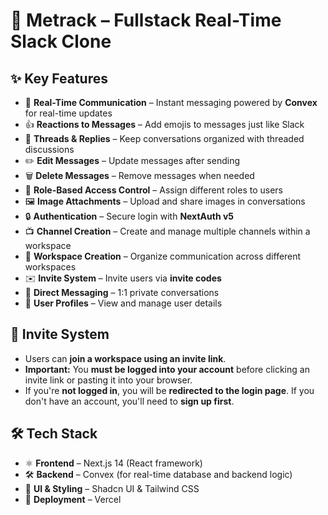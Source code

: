 # 🚀 Metrack – Fullstack Real-Time Slack Clone  

## ✨ Key Features  

- 📡 **Real-Time Communication** – Instant messaging powered by **Convex** for real-time updates  
- 👍 **Reactions to Messages** – Add emojis to messages just like Slack  
- 🧵 **Threads & Replies** – Keep conversations organized with threaded discussions  
- ✏️ **Edit Messages** – Update messages after sending  
- 🗑️ **Delete Messages** – Remove messages when needed  
- 🔐 **Role-Based Access Control** – Assign different roles to users  
- 🖼️ **Image Attachments** – Upload and share images in conversations  
- 🔒 **Authentication** – Secure login with **NextAuth v5**  
- 📺 **Channel Creation** – Create and manage multiple channels within a workspace  
- 🏢 **Workspace Creation** – Organize communication across different workspaces  
- ✉️ **Invite System** – Invite users via **invite codes**  
- 💬 **Direct Messaging** – 1:1 private conversations  
- 👥 **User Profiles** – View and manage user details 

## 🔗 Invite System  

- Users can **join a workspace using an invite link**.  
- **Important:** You **must be logged into your account** before clicking an invite link or pasting it into your browser.  
- If you're **not logged in**, you will be **redirected to the login page**. If you don't have an account, you'll need to **sign up first**.  


## 🛠️ Tech Stack  

- ⚛️ **Frontend** – Next.js 14 (React framework)  
- 🛠️ **Backend** – Convex (for real-time database and backend logic)  
- 🎨 **UI & Styling** – Shadcn UI & Tailwind CSS  
- 🚀 **Deployment** – Vercel  
